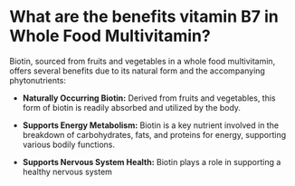 # What are the benefits vitamin B7 in Whole Food Multivitamin?

Biotin, sourced from fruits and vegetables in a whole food multivitamin, offers several benefits due to its natural form and the accompanying phytonutrients: 

- **Naturally Occurring Biotin:** Derived from fruits and vegetables, this form of biotin is readily absorbed and utilized by the body. 

- **Supports Energy Metabolism:** Biotin is a key nutrient involved in the breakdown of carbohydrates, fats, and proteins for energy, supporting various bodily functions. 

- **Supports Nervous System Health:** Biotin plays a role in supporting a healthy nervous system